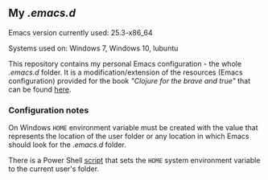 ## My *.emacs.d*

Emacs version currently used: 25.3-x86_64

Systems used on: Windows 7, Windows 10, lubuntu

This repository contains my personal Emacs configuration - the whole
*.emacs.d* folder. It is a modification/extension of the resources
(Emacs configuration) provided for the book *"Clojure for the brave and true"*
that can be found [here](https://www.nostarch.com/clojure).

### Configuration notes

On Windows `HOME` environment variable must be created with the value that represents
the location of the user folder or any location in which Emacs should
look for the *.emacs.d* folder.

There is a Power Shell [script](tools/win_set_home_variable.ps1) that sets the `HOME`
system environment variable to the current user's folder.
